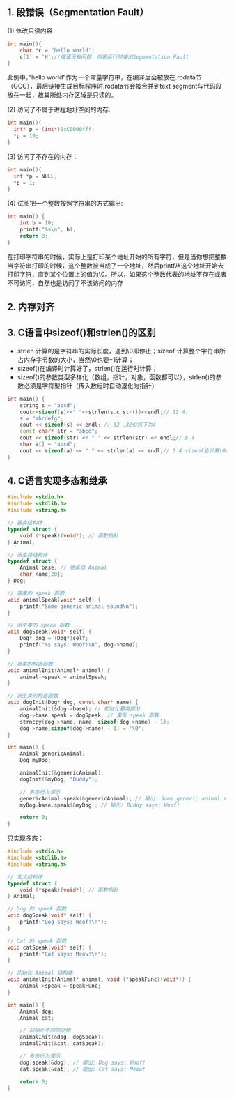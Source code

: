 ## 1. 段错误（Segmentation Fault）

(1) 修改只读内容

```c
int main(){
    char *c = "hello world";
    c[1] = 'H';//编译没有问题，但是运行时弹出Segmentation Fault
} 
```

此例中，”hello world”作为一个常量字符串，在编译后会被放在.rodata节（GCC），最后链接生成目标程序时.rodata节会被合并到text segment与代码段放在一起，故其所处内存区域是只读的。

(2) 访问了不属于进程地址空间的内存:

```c
int main(){
  int* p = (int*)0xC0000fff;
  *p = 10;
}
```

(3) 访问了不存在的内存：

```c
int main(){
  int *p = NULL;
  *p = 1;
}
```

(4) 试图把一个整数按照字符串的方式输出:

```c
int main() {
    int b = 10;
    printf("%s\n", b);
    return 0;
}　
```

在打印字符串的时候，实际上是打印某个地址开始的所有字符，但是当你想把整数当字符串打印的时候，这个整数被当成了一个地址，然后printf从这个地址开始去打印字符，直到某个位置上的值为\0。所以，如果这个整数代表的地址不存在或者不可访问，自然也是访问了不该访问的内存

## 2. 内存对齐

## 3. C语言中sizeof()和strlen()的区别
- strlen 计算的是字符串的实际长度，遇到\0即停止；sizeof 计算整个字符串所占内存字节数的大小，当然\0也要+1计算；
- sizeof()在编译时计算好了，strlen()在运行时计算；
- sizeof()的参数类型多样化（数组，指针，对象，函数都可以），strlen()的参数必须是字符型指针（传入数组时自动退化为指针）
```cpp
int main() {
	string s = "abcd";
	cout<<sizeof(s)<<" "<<strlen(s.c_str())<<endl;// 32 4，
	s = "abcdefg";
    cout << sizeof(s) << endl; // 32 ,32位机下为4
    const char* str = "abcd";
    cout << sizeof(str) << " " << strlen(str) << endl;// 8 4
    char a[] = "abcd";
    cout << sizeof(a) << " " << strlen(a) << endl;// 5 4 sizeof会计算\0的
}
```
## 4. C语言实现多态和继承
```c
#include <stdio.h>
#include <stdlib.h>
#include <string.h>

// 基类结构体
typedef struct {
    void (*speak)(void*); // 函数指针
} Animal;

// 派生类结构体
typedef struct {
    Animal base; // 继承自 Animal
    char name[20];
} Dog;

// 基类的 speak 函数
void animalSpeak(void* self) {
    printf("Some generic animal sound\n");
}

// 派生类的 speak 函数
void dogSpeak(void* self) {
    Dog* dog = (Dog*)self;
    printf("%s says: Woof!\n", dog->name);
}

// 基类的构造函数
void animalInit(Animal* animal) {
    animal->speak = animalSpeak;
}

// 派生类的构造函数
void dogInit(Dog* dog, const char* name) {
    animalInit(&dog->base); // 初始化基类部分
    dog->base.speak = dogSpeak; // 重写 speak 函数
    strncpy(dog->name, name, sizeof(dog->name) - 1);
    dog->name[sizeof(dog->name) - 1] = '\0';
}

int main() {
    Animal genericAnimal;
    Dog myDog;

    animalInit(&genericAnimal);
    dogInit(&myDog, "Buddy");

    // 多态行为演示
    genericAnimal.speak(&genericAnimal); // 输出: Some generic animal sound
    myDog.base.speak(&myDog); // 输出: Buddy says: Woof!

    return 0;
}
```

只实现多态：
```c
#include <stdio.h>
#include <stdlib.h>
#include <string.h>

// 定义结构体
typedef struct {
    void (*speak)(void*); // 函数指针
} Animal;

// Dog 的 speak 函数
void dogSpeak(void* self) {
    printf("Dog says: Woof!\n");
}

// Cat 的 speak 函数
void catSpeak(void* self) {
    printf("Cat says: Meow!\n");
}

// 初始化 Animal 结构体
void animalInit(Animal* animal, void (*speakFunc)(void*)) {
    animal->speak = speakFunc;
}

int main() {
    Animal dog;
    Animal cat;

    // 初始化不同的动物
    animalInit(&dog, dogSpeak);
    animalInit(&cat, catSpeak);

    // 多态行为演示
    dog.speak(&dog); // 输出: Dog says: Woof!
    cat.speak(&cat); // 输出: Cat says: Meow!

    return 0;
}
```
